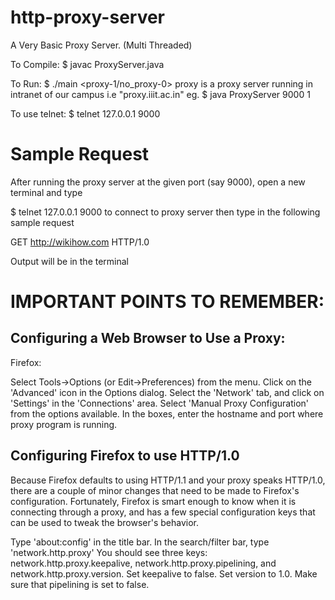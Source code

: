 http-proxy-server
=================

A Very Basic Proxy Server. (Multi Threaded)

To Compile:
	$ javac ProxyServer.java

To Run:
	$ ./main <port no.> <proxy-1/no_proxy-0> proxy is a proxy server running in intranet of our campus i.e "proxy.iiit.ac.in"
	eg. $ java ProxyServer 9000 1


To use telnet:
	$ telnet 127.0.0.1 9000



Sample Request
==============

After running the proxy server at the given port (say 9000), open a new terminal and type

$ telnet 127.0.0.1 9000
to connect to proxy server
then type in the following sample request

GET http://wikihow.com HTTP/1.0

<two enters to end the request>

Output will be in the terminal


IMPORTANT POINTS TO REMEMBER:
============================

Configuring a Web Browser to Use a Proxy:
-----------------------------------------
Firefox:

Select Tools->Options (or Edit->Preferences) from the menu.
Click on the 'Advanced' icon in the Options dialog.
Select the 'Network' tab, and click on 'Settings' in the 'Connections' area.
Select 'Manual Proxy Configuration' from the options available. In the boxes, enter the hostname and port where proxy program is running.

Configuring Firefox to use HTTP/1.0
-----------------------------------
Because Firefox defaults to using HTTP/1.1 and your proxy speaks HTTP/1.0, there are a couple of minor changes that need to be made to Firefox's configuration. Fortunately, Firefox is smart enough to know when it is connecting through a proxy, and has a few special configuration keys that can be used to tweak the browser's behavior.

Type 'about:config' in the title bar.
In the search/filter bar, type 'network.http.proxy'
You should see three keys: network.http.proxy.keepalive, network.http.proxy.pipelining, and network.http.proxy.version.
Set keepalive to false. Set version to 1.0. Make sure that pipelining is set to false.

